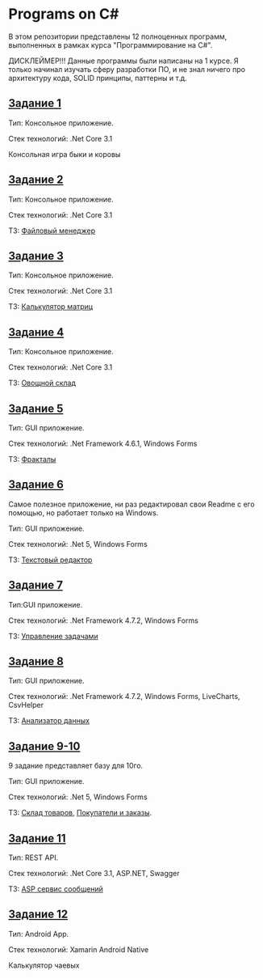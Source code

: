 # Programs on C#

В этом репозитории представлены 12 полноценных программ, выполненных в рамках курса "Программирование на C#".

ДИСКЛЕЙМЕР!!! Данные программы были написаны на 1 курсе. Я только начинал изучать сферу разработки ПО, и не знал ничего про архитектуру кода, SOLID принципы, паттерны и т.д.

## [Задание 1](./01_Bulls_And_Cows/)

Тип: Консольное приложение.

Стек технологий: .Net Core 3.1

Консольная игра быки и коровы

## [Задание 2](./02_File_Manager/)

Тип: Консольное приложение.

Стек технологий: .Net Core 3.1

ТЗ: [Файловый менеджер](./02_File_Manager/Задание%202.%20Файловый%20менеджер.pdf)

## [Задание 3](./03_Matrix_Calculator/)

Тип: Консольное приложение.

Стек технологий: .Net Core 3.1

ТЗ: [Калькулятор матриц](./03_Matrix_Calculator/Задание%203.%20Калькулятор%20матриц.pdf)

## [Задание 4](./04_Vegetables_Storage/)

Тип: Консольное приложение.

Стек технологий: .Net Core 3.1

ТЗ: [Овощной склад](./04_Vegetables_Storage/Задание%204.%20Овощной%20склад.pdf)

## [Задание 5](./05_Fractal_Snow/)

Тип: GUI приложение.

Стек технологий: .Net Framework 4.6.1, Windows Forms

ТЗ: [Фракталы](./05_Fractal_Snow/Задание%205.%20Фракталы.pdf)

## [Задание 6](./06_NotePad+/)

Самое полезное приложение, ни раз редактировал свои Readme с его помощью, но работает только на Windows.

Тип: GUI приложение.

Стек технологий: .Net 5, Windows Forms

ТЗ: [Текстовый редактор](./06_NotePad+/Задание%206.%20Текстовый%20редактор.pdf)

## [Задание 7](./07_ProjectManagement/)

Тип:GUI приложение.

Стек технологий: .Net Framework 4.7.2, Windows Forms

ТЗ: [Управление задачами](./07_ProjectManagement/Задание%207.%20Управление%20задачами.pdf)

## [Задание 8](./08_CSV_Visualizer/)

Тип: GUI приложение.

Стек технологий: .Net Framework 4.7.2, Windows Forms, LiveCharts, CsvHelper

ТЗ: [Анализатор данных](./08_CSV_Visualizer/Задание%208%20-%20Анализатор%20данных.pdf)

## [Задание 9-10](./09-10_Storage/)

9 задание представляет базу для 10го.

Тип: GUI приложение.

Стек технологий: .Net 5, Windows Forms

ТЗ: [Склад товаров](./09-10_Storage/Задание%209.%20Склад%20товаров.pdf), [Покупатели и заказы](./09-10_Storage/Задание%2010.%20Покупатели%20и%20заказы.pdf).

## [Задание 11](./11_Message_API/)

Тип: REST API.

Стек технологий: .Net Core 3.1, ASP.NET, Swagger

ТЗ: [ASP сервис сообщений](./11_Message_API/Задание%2011.%20ASP%20Сервис%20сообщений.pdf)

## [Задание 12](./TipCalculator/)

Тип: Android App.

Стек технологий: Xamarin Android Native

Калькулятор чаевых
